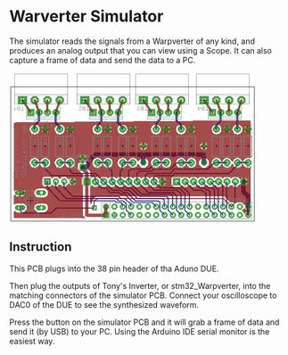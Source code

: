 # Warverter Simulator

The simulator reads the signals from a Warpverter of any kind, and produces an analog output that you can view using a Scope.  It can also capture a frame of data and send the data to a PC.

![Warpverter Simulator](Warpverter_Simulator_1904.png)

## Instruction

This PCB plugs into the 38 pin header of tha Aduno DUE.

Then plug the outputs of Tony's Inverter, or stm32_Warpverter, into the matching connectors of the simulator PCB.
Connect your oscilloscope to DAC0 of the DUE to see the synthesized waveform.

Press the button on the simulator PCB and it will grab a frame of data and send it (by USB) to your PC.  Using the Arduino IDE serial monitor is the easiest way.
